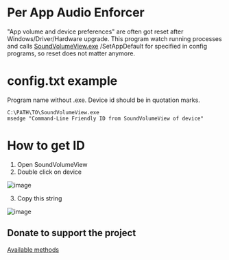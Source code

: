# Per App Audio Enforcer

"App volume and device preferences" are often got reset after Windows/Driver/Hardware upgrade. This program watch running processes and calls [SoundVolumeView.exe](https://www.nirsoft.net/utils/sound_volume_view.html) /SetAppDefault for specified in config programs, so reset does not matter anymore.

# config.txt example
Program name without .exe. Device id should be in quotation marks.
```
C:\PATH\TO\SoundVolumeView.exe
msedge "Command-Line Friendly ID from SoundVolumeView of device"
```
# How to get ID
1. Open SoundVolumeView
2. Double click on device

![image](https://github.com/user-attachments/assets/d9318ab4-17f0-4cef-b118-aa1c2e6f9641)

3. Copy this string

![image](https://github.com/user-attachments/assets/b0254bcc-840d-4829-9d40-31e1f8857eae)


## Donate to support the project
[Available methods](https://taplink.cc/atgdev)
